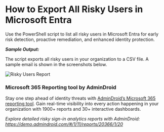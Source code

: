 ﻿# How to Export All Risky Users in Microsoft Entra

Use the PowerShell script to list all risky users in Microsoft Entra for early risk detection, proactive remediation, and enhanced identity protection.

***Sample Output:***

The script exports all risky users in your organization to a CSV file. A sample email is shown in the screenshots below.

![Risky Users Report](<https://o365reports.com/wp-content/uploads/2025/05/2025-05-20-12_04_00-M365_Risky_Users_Report2025-May-20-Tue-10-28-55-AM-Excel-1024x258.png?v=1747729210>)
###
### Microsoft 365 Reporting tool by AdminDroid
Stay one step ahead of identity threats with [AdminDroid’s Microsoft 365 reporting tool](https://admindroid.com/?src=GitHub). Gain real-time visibility into every action happening in your organization with 1900+ reports and 30+ interactive dashboards.

*Explore detailed risky sign-in analytics reports with AdminDroid: <https://demo.admindroid.com/#/1/11/reports/20366/1/20>*


